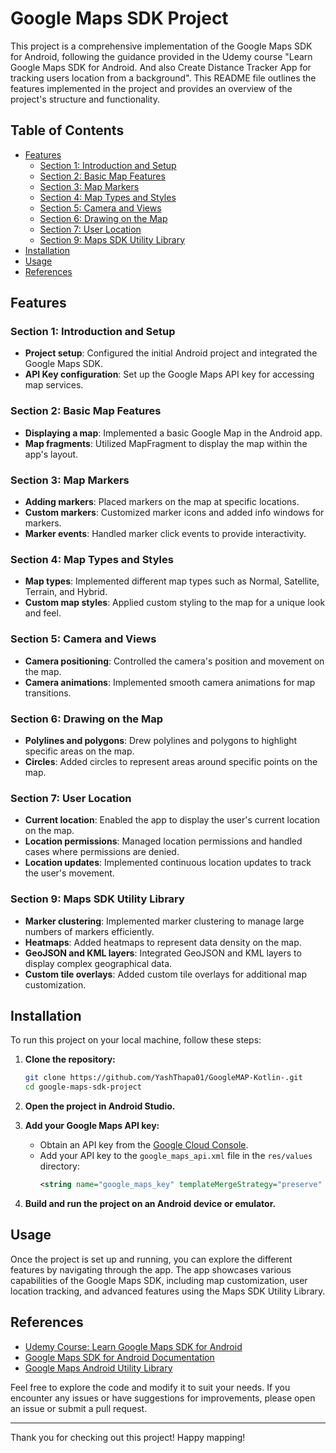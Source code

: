 # Google Maps SDK Project

This project is a comprehensive implementation of the Google Maps SDK for Android, following the guidance provided in the Udemy course "Learn Google Maps SDK for Android. And also Create Distance Tracker App for tracking users location from a background". This README file outlines the features implemented in the project and provides an overview of the project's structure and functionality.

## Table of Contents
- [Features](#features)
  - [Section 1: Introduction and Setup](#section-1-introduction-and-setup)
  - [Section 2: Basic Map Features](#section-2-basic-map-features)
  - [Section 3: Map Markers](#section-3-map-markers)
  - [Section 4: Map Types and Styles](#section-4-map-types-and-styles)
  - [Section 5: Camera and Views](#section-5-camera-and-views)
  - [Section 6: Drawing on the Map](#section-6-drawing-on-the-map)
  - [Section 7: User Location](#section-7-user-location)
  - [Section 9: Maps SDK Utility Library](#section-9-maps-sdk-utility-library)
- [Installation](#installation)
- [Usage](#usage)
- [References](#references)

## Features

### Section 1: Introduction and Setup
- **Project setup**: Configured the initial Android project and integrated the Google Maps SDK.
- **API Key configuration**: Set up the Google Maps API key for accessing map services.

### Section 2: Basic Map Features
- **Displaying a map**: Implemented a basic Google Map in the Android app.
- **Map fragments**: Utilized MapFragment to display the map within the app's layout.

### Section 3: Map Markers
- **Adding markers**: Placed markers on the map at specific locations.
- **Custom markers**: Customized marker icons and added info windows for markers.
- **Marker events**: Handled marker click events to provide interactivity.

### Section 4: Map Types and Styles
- **Map types**: Implemented different map types such as Normal, Satellite, Terrain, and Hybrid.
- **Custom map styles**: Applied custom styling to the map for a unique look and feel.

### Section 5: Camera and Views
- **Camera positioning**: Controlled the camera's position and movement on the map.
- **Camera animations**: Implemented smooth camera animations for map transitions.

### Section 6: Drawing on the Map
- **Polylines and polygons**: Drew polylines and polygons to highlight specific areas on the map.
- **Circles**: Added circles to represent areas around specific points on the map.

### Section 7: User Location
- **Current location**: Enabled the app to display the user's current location on the map.
- **Location permissions**: Managed location permissions and handled cases where permissions are denied.
- **Location updates**: Implemented continuous location updates to track the user's movement.

### Section 9: Maps SDK Utility Library
- **Marker clustering**: Implemented marker clustering to manage large numbers of markers efficiently.
- **Heatmaps**: Added heatmaps to represent data density on the map.
- **GeoJSON and KML layers**: Integrated GeoJSON and KML layers to display complex geographical data.
- **Custom tile overlays**: Added custom tile overlays for additional map customization.

## Installation

To run this project on your local machine, follow these steps:

1. **Clone the repository:**
   ```bash
   git clone https://github.com/YashThapa01/GoogleMAP-Kotlin-.git
   cd google-maps-sdk-project
   ```

2. **Open the project in Android Studio.**

3. **Add your Google Maps API key:**
   - Obtain an API key from the [Google Cloud Console](https://console.cloud.google.com/).
   - Add your API key to the `google_maps_api.xml` file in the `res/values` directory:
     ```xml
     <string name="google_maps_key" templateMergeStrategy="preserve" translatable="false">YOUR_API_KEY_HERE</string>
     ```

4. **Build and run the project on an Android device or emulator.**

## Usage

Once the project is set up and running, you can explore the different features by navigating through the app. The app showcases various capabilities of the Google Maps SDK, including map customization, user location tracking, and advanced features using the Maps SDK Utility Library.

## References

- [Udemy Course: Learn Google Maps SDK for Android](https://www.udemy.com/course/google-maps-sdk-for-android-with-kotlin-masterclass/)
- [Google Maps SDK for Android Documentation](https://developers.google.com/maps/documentation/android-sdk/overview)
- [Google Maps Android Utility Library](https://developers.google.com/maps/documentation/android-sdk/utility/overview)

Feel free to explore the code and modify it to suit your needs. If you encounter any issues or have suggestions for improvements, please open an issue or submit a pull request.

---

Thank you for checking out this project! Happy mapping!
